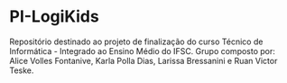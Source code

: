 # PI-LogiKids
Repositório destinado ao projeto de finalização do curso Técnico de Informática - Integrado ao Ensino Médio do IFSC.
Grupo composto por: Alice Volles Fontanive, Karla Polla Dias, Larissa Bressanini e Ruan Victor Teske.

